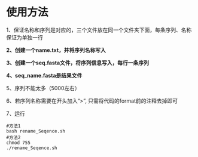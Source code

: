 # 使用方法

1、保证名称和序列是对应的，三个文件放在同一个文件夹下面，每条序列、名称保证为单独一行

**2、创建一个name.txt，并将序列名称写入**

**3、创建一个seq.fasta文件，将序列信息写入，每行一条序列**

**4、seq_name.fasta是结果文件**

5、序列不能太多（5000左右）

6、若序列名称需要在开头加入“>”, 只需将代码的format前的注释去掉即可

7、运行

```shell
#方法1
bash rename_Seqence.sh
#方法2
chmod 755 
./rename_Seqence.sh
```

